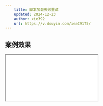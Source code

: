 ```yaml
---
    title: 脚本加载失败重试
    updated: 2024-12-23 
    author: xie392
    url: https://v.douyin.com/ieaC91T5/
---
```


## 案例效果

<Iframe src="/html/LoadingReset.html" />